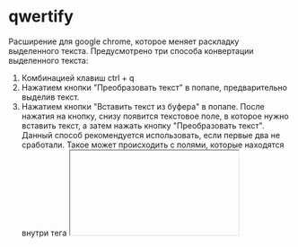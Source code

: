 # qwertify
Расширение для google chrome, которое меняет раскладку выделенного текста. Предусмотрено три способа конвертации выделенного текста:
1. Комбинацией клавиш ctrl + q
2. Нажатием кнопки "Преобразовать текст" в попапе, предварительно выделив текст.
3. Нажатием кнопки "Вставить текст из буфера" в попапе. После нажатия на кнопку, снизу появится текстовое поле, в которое нужно вставить текст, а затем нажать кнопку "Преобразовать текст".
Данный способ рекомендуется использовать, если первые два не сработали. Такое может происходить с полями, которые находятся внутри тега <iframe>.
